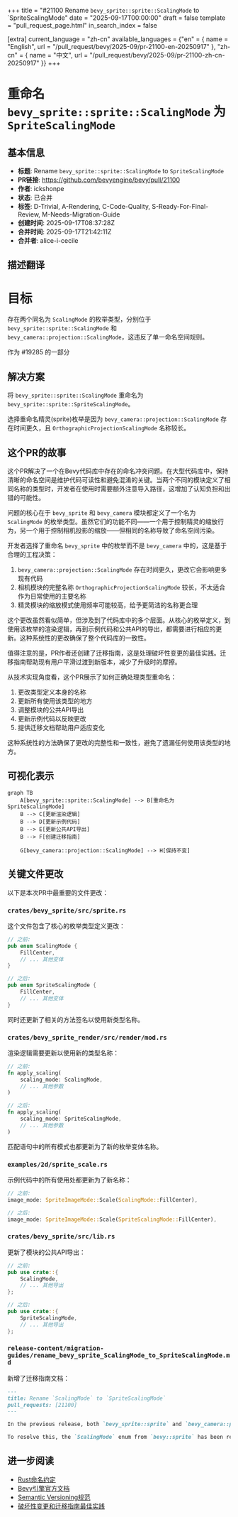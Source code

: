 +++
title = "#21100 Rename `bevy_sprite::sprite::ScalingMode` to `SpriteScalingMode"
date = "2025-09-17T00:00:00"
draft = false
template = "pull_request_page.html"
in_search_index = false

[extra]
current_language = "zh-cn"
available_languages = {"en" = { name = "English", url = "/pull_request/bevy/2025-09/pr-21100-en-20250917" }, "zh-cn" = { name = "中文", url = "/pull_request/bevy/2025-09/pr-21100-zh-cn-20250917" }}
+++

# 重命名 `bevy_sprite::sprite::ScalingMode` 为 `SpriteScalingMode`

## 基本信息
- **标题**: Rename `bevy_sprite::sprite::ScalingMode` to `SpriteScalingMode`
- **PR链接**: https://github.com/bevyengine/bevy/pull/21100
- **作者**: ickshonpe
- **状态**: 已合并
- **标签**: D-Trivial, A-Rendering, C-Code-Quality, S-Ready-For-Final-Review, M-Needs-Migration-Guide
- **创建时间**: 2025-09-17T08:37:28Z
- **合并时间**: 2025-09-17T21:42:11Z
- **合并者**: alice-i-cecile

## 描述翻译

# 目标

存在两个同名为 `ScalingMode` 的枚举类型，分别位于 `bevy_sprite::sprite::ScalingMode` 和 `bevy_camera::projection::ScalingMode`，这违反了单一命名空间规则。

作为 #19285 的一部分

## 解决方案

将 `bevy_sprite::sprite::ScalingMode` 重命名为 `bevy_sprite::sprite::SpriteScalingMode`。

选择重命名精灵(sprite)枚举是因为 `bevy_camera::projection::ScalingMode` 存在时间更久，且 `OrthographicProjectionScalingMode` 名称较长。

## 这个PR的故事

这个PR解决了一个在Bevy代码库中存在的命名冲突问题。在大型代码库中，保持清晰的命名空间是维护代码可读性和避免混淆的关键。当两个不同的模块定义了相同名称的类型时，开发者在使用时需要额外注意导入路径，这增加了认知负担和出错的可能性。

问题的核心在于 `bevy_sprite` 和 `bevy_camera` 模块都定义了一个名为 `ScalingMode` 的枚举类型。虽然它们的功能不同——一个用于控制精灵的缩放行为，另一个用于控制相机投影的缩放——但相同的名称导致了命名空间污染。

开发者选择了重命名 `bevy_sprite` 中的枚举而不是 `bevy_camera` 中的，这是基于合理的工程决策：
1. `bevy_camera::projection::ScalingMode` 存在时间更久，更改它会影响更多现有代码
2. 相机模块的完整名称 `OrthographicProjectionScalingMode` 较长，不太适合作为日常使用的主要名称
3. 精灵模块的缩放模式使用频率可能较高，给予更简洁的名称更合理

这个更改虽然看似简单，但涉及到了代码库中的多个层面。从核心的枚举定义，到使用该枚举的渲染逻辑，再到示例代码和公共API的导出，都需要进行相应的更新。这种系统性的更改确保了整个代码库的一致性。

值得注意的是，PR作者还创建了迁移指南，这是处理破坏性变更的最佳实践。迁移指南帮助现有用户平滑过渡到新版本，减少了升级时的摩擦。

从技术实现角度看，这个PR展示了如何正确处理类型重命名：
1. 更改类型定义本身的名称
2. 更新所有使用该类型的地方
3. 调整模块的公共API导出
4. 更新示例代码以反映更改
5. 提供迁移文档帮助用户适应变化

这种系统性的方法确保了更改的完整性和一致性，避免了遗漏任何使用该类型的地方。

## 可视化表示

```mermaid
graph TB
    A[bevy_sprite::sprite::ScalingMode] --> B[重命名为 SpriteScalingMode]
    B --> C[更新渲染逻辑]
    B --> D[更新示例代码]
    B --> E[更新公共API导出]
    B --> F[创建迁移指南]
    
    G[bevy_camera::projection::ScalingMode] --> H[保持不变]
```

## 关键文件更改

以下是本次PR中最重要的文件更改：

### `crates/bevy_sprite/src/sprite.rs`
这个文件包含了核心的枚举类型定义更改：
```rust
// 之前:
pub enum ScalingMode {
    FillCenter,
    // ... 其他变体
}

// 之后:
pub enum SpriteScalingMode {
    FillCenter,
    // ... 其他变体
}
```
同时还更新了相关的方法签名以使用新类型名称。

### `crates/bevy_sprite_render/src/render/mod.rs`
渲染逻辑需要更新以使用新的类型名称：
```rust
// 之前:
fn apply_scaling(
    scaling_mode: ScalingMode,
    // ... 其他参数
)

// 之后:
fn apply_scaling(
    scaling_mode: SpriteScalingMode,
    // ... 其他参数
)
```
匹配语句中的所有模式也都更新为了新的枚举变体名称。

### `examples/2d/sprite_scale.rs`
示例代码中的所有使用处都更新为了新名称：
```rust
// 之前:
image_mode: SpriteImageMode::Scale(ScalingMode::FillCenter),

// 之后:
image_mode: SpriteImageMode::Scale(SpriteScalingMode::FillCenter),
```

### `crates/bevy_sprite/src/lib.rs`
更新了模块的公共API导出：
```rust
// 之前:
pub use crate::{
    ScalingMode,
    // ... 其他导出
};

// 之后:
pub use crate::{
    SpriteScalingMode,
    // ... 其他导出
};
```

### `release-content/migration-guides/rename_bevy_sprite_ScalingMode_to_SpriteScalingMode.md`
新增了迁移指南文档：
```markdown
---
title: Rename `ScalingMode` to `SpriteScalingMode`
pull_requests: [21100]
---

In the previous release, both `bevy_sprite::sprite` and `bevy_camera::projection` defined an enum named `ScalingMode`, in violation of our one-namespace rule.

To resolve this, the `ScalingMode` enum from `bevy::sprite` has been renamed to `SpriteScalingMode`.
```

## 进一步阅读

- [Rust命名约定](https://doc.rust-lang.org/1.0.0/style/style/naming/README.html)
- [Bevy引擎官方文档](https://bevyengine.org/learn/)
- [Semantic Versioning规范](https://semver.org/)
- [破坏性变更和迁移指南最佳实践](https://doc.rust-lang.org/cargo/reference/semver.html)